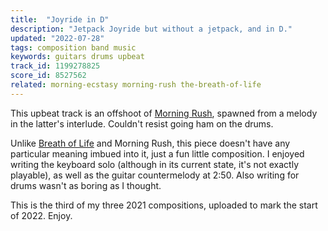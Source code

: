 ```yaml
---
title:  "Joyride in D"
description: "Jetpack Joyride but without a jetpack, and in D."
updated: "2022-07-28"
tags: composition band music
keywords: guitars drums upbeat
track_id: 1199278825
score_id: 8527562
related: morning-ecstasy morning-rush the-breath-of-life
---
```


This upbeat track is an offshoot of [Morning Rush](/posts/morning-rush/), spawned from a melody in the latter's interlude. Couldn't resist going ham on the drums.

Unlike [Breath of Life](/posts/the-breath-of-life/) and Morning Rush, this piece doesn't have any particular meaning imbued into it, just a fun little composition. I enjoyed writing the keyboard solo (although in its current state, it's not exactly playable), as well as the guitar countermelody at 2:50. Also writing for drums wasn't as boring as I thought.

This is the third of my three 2021 compositions, uploaded to mark the start of 2022. Enjoy.
